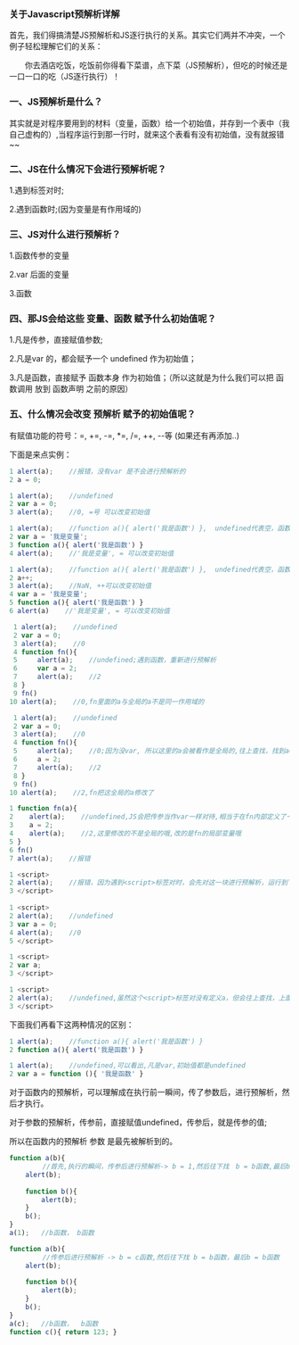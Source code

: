 
### 关于Javascript预解析详解

首先，我们得搞清楚JS预解析和JS逐行执行的关系。其实它们两并不冲突，一个例子轻松理解它们的关系：

　　你去酒店吃饭，吃饭前你得看下菜谱，点下菜（JS预解析），但吃的时候还是一口一口的吃（JS逐行执行）！

### 一、JS预解析是什么？

其实就是对程序要用到的材料（变量，函数）给一个初始值，并存到一个表中（我自己虚构的）,当程序运行到那一行时，就来这个表看有没有初始值，没有就报错~~


### 二、JS在什么情况下会进行预解析呢？

1.遇到<script></script>标签对时;

2.遇到函数时;(因为变量是有作用域的)
 

### 三、JS对什么进行预解析？

1.函数传参的变量  

2.var 后面的变量

3.函数


### 四、那JS会给这些 变量、函数 赋予什么初始值呢？

1.凡是传参，直接赋值参数;

2.凡是var 的，都会赋予一个 undefined 作为初始值；

3.凡是函数，直接赋予 函数本身 作为初始值；（所以这就是为什么我们可以把 函数调用 放到  函数声明 之前的原因）

 
### 五、什么情况会改变 预解析 赋予的初始值呢？ 

有赋值功能的符号：=,  +=,  -=,  *=,  /=,  ++,  --等 (如果还有再添加..)

 
下面是来点实例：

```Javascript
1 alert(a);    //报错，没有var 是不会进行预解析的
2 a = 0;

1 alert(a);    //undefined
2 var a = 0;
3 alert(a);    //0, =号 可以改变初始值

1 alert(a);    //function a(){ alert('我是函数') },  undefined代表空，函数不是空的，当然要不是空的啦！
2 var a = '我是变量';
3 function a(){ alert('我是函数') }
4 alert(a);    //'我是变量', = 可以改变初始值

1 alert(a);    //function a(){ alert('我是函数') },  undefined代表空，函数不是空的，当然要不是空的啦！
2 a++;
3 alert(a);    //NaN, ++可以改变初始值
4 var a = '我是变量';
5 function a(){ alert('我是函数') }
6 alert(a)    //'我是变量', = 可以改变初始值
```

```Javascript
 1 alert(a);    //undefined
 2 var a = 0;
 3 alert(a);    //0
 4 function fn(){
 5     alert(a);    //undefined;遇到函数，重新进行预解析
 6     var a = 2;
 7     alert(a);    //2
 8 }
 9 fn()
10 alert(a);    //0,fn里面的a与全局的a不是同一作用域的
```

```Javascript
 1 alert(a);    //undefined
 2 var a = 0;
 3 alert(a);    //0
 4 function fn(){
 5     alert(a);    //0;因为没var, 所以这里的a会被看作是全局的,往上查找，找到a=0,所以是0，如果全局也没有就会报错
 6     a = 2;
 7     alert(a);    //2
 8 }
 9 fn()
10 alert(a);    //2,fn把这全局的a修改了
```

```Javascript
1 function fn(a){
2    alert(a);    //undefined,JS会把传参当作var一样对待,相当于在fn内部定义了一个变量--> var a;
3    a = 2;
4    alert(a);    //2,这里修改的不是全局的哦,改的是fn的局部变量哦
5 }
6 fn()
7 alert(a);    //报错
```
 
```Javascript
1 <script>
2 alert(a);    //报错，因为遇到<script>标签对时，会先对这一块进行预解析，运行到下面的才会再进行预解析，下面没预解析，所以找不到a，于是报错了
3 </script>
 
1 <script>
2 alert(a);    //undefined
3 var a = 0;
4 alert(a);    //0
5 </script>
```

```Javascript
1 <script>
2 var a;    
3 </script>

1 <script>
2 alert(a);    //undefined,虽然这个<script>标签对没有定义a，但会往上查找，上面的个<script>标签定义了，所以为undefined
3 </script>
```
 

 下面我们再看下这两种情况的区别： 
 
```Javascript
1 alert(a);    //function a(){ alert('我是函数') }
2 function a(){ alert('我是函数') }

1 alert(a);    //undefined,可以看出,凡是var,初始值都是undefined
2 var a = function (){ '我是函数' }
```


对于函数内的预解析，可以理解成在执行前一瞬间，传了参数后，进行预解析，然后才执行。

对于参数的预解析，传参前，直接赋值undefined，传参后，就是传参的值;

所以在函数内的预解析  参数 是最先被解析到的。 

```Javascript
function a(b){
　　　　　//首先,执行的瞬间，传参后进行预解析-> b = 1,然后往下找　b = b函数,最后b = b函数
    alert(b);
 
    function b(){
        alert(b);
    }
    b();
}
a(1);   //b函数， b函数
```

```Javascript
function a(b){
　　　　　//传参后进行预解析 -> b = c函数,然后往下找 b = b函数，最后b = b函数　　　
    alert(b);
 
    function b(){
        alert(b);
    }
    b();
}
a(c);   //b函数，  b函数
function c(){ return 123; }
```



